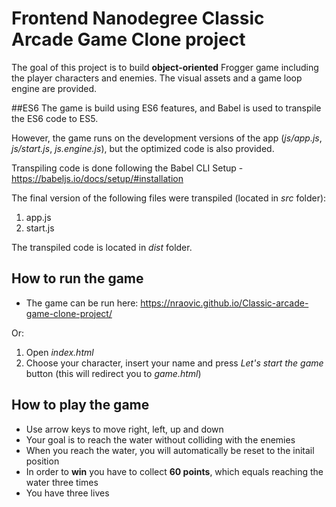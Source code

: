 Frontend Nanodegree Classic Arcade Game Clone project
===============================

The goal of this project is to build **object-oriented** Frogger game including the player characters and enemies. The visual assets and a game loop engine are provided. 

##ES6
The game is build using ES6 features, and Babel is used to transpile the ES6 code to ES5. 

However, the game runs on the development versions of the app (_js/app.js_, _js/start.js_, _js.engine.js_), but the optimized code is also provided.

Transpiling code is done following the Babel CLI Setup - https://babeljs.io/docs/setup/#installation

The final version of the following files were transpiled (located in _src_ folder):
1. app.js
2. start.js

The transpiled code is located in _dist_ folder.


## How to run the game
* The game can be run here: https://nraovic.github.io/Classic-arcade-game-clone-project/

Or:
1. Open _index.html_ 
2. Choose your character, insert your name and press _Let's start the game_ button (this will redirect you to _game.html_)

## How to play the game
* Use arrow keys to move right, left, up and down
* Your goal is to reach the water without colliding with the enemies
* When you reach the water, you will automatically be reset to the initail position
* In order to **win** you have to collect **60 points**, which equals reaching the water three times 
* You have three lives
